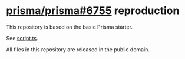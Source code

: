 # [prisma/prisma#6755](https://github.com/prisma/prisma/issues/6755) reproduction

This repository is based on the basic Prisma starter.

See [script.ts](./script.ts).

All files in this repository are released in the public domain.

